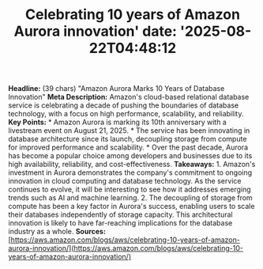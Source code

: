 ﻿---
title: "Celebrating 10 years of Amazon Aurora innovation'
date: '2025-08-22T04:48:12"
category: "Markets"
summary: ""
slug: "celebrating 10 years of amazon aurora innovation"
source_urls:
  - "https://aws.amazon.com/blogs/aws/celebrating-10-years-of-amazon-aurora-innovation/"
seo:
  title: "Celebrating 10 years of Amazon Aurora innovation | Hash n Hedge'
  description: '"
  keywords: ["news", "markets", "brief"]
---
**Headline:** (39 chars) "Amazon Aurora Marks 10 Years of Database Innovation"  **Meta Description:** Amazon's cloud-based relational database service is celebrating a decade of pushing the boundaries of database technology, with a focus on high performance, scalability, and reliability.  **Key Points:**  * Amazon Aurora is marking its 10th anniversary with a livestream event on August 21, 2025. * The service has been innovating in database architecture since its launch, decoupling storage from compute for improved performance and scalability. * Over the past decade, Aurora has become a popular choice among developers and businesses due to its high availability, reliability, and cost-effectiveness.  **Takeaways:**  1. Amazon's investment in Aurora demonstrates the company's commitment to ongoing innovation in cloud computing and database technology. As the service continues to evolve, it will be interesting to see how it addresses emerging trends such as AI and machine learning. 2. The decoupling of storage from compute has been a key factor in Aurora's success, enabling users to scale their databases independently of storage capacity. This architectural innovation is likely to have far-reaching implications for the database industry as a whole.  **Sources:** [https://aws.amazon.com/blogs/aws/celebrating-10-years-of-amazon-aurora-innovation/](https://aws.amazon.com/blogs/aws/celebrating-10-years-of-amazon-aurora-innovation/) 
